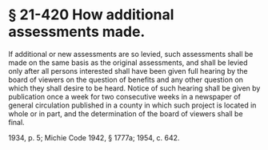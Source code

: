 # § 21-420 How additional assessments made.

<p>If additional or new assessments are so levied, such assessments shall be made on the same basis as the original assessments, and shall be levied only after all persons interested shall have been given full hearing by the board of viewers on the question of benefits and any other question on which they shall desire to be heard. Notice of such hearing shall be given by publication once a week for two consecutive weeks in a newspaper of general circulation published in a county in which such project is located in whole or in part, and the determination of the board of viewers shall be final.</p><p>1934, p. 5; Michie Code 1942, § 1777a; 1954, c. 642.</p>